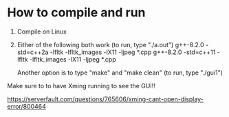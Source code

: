 # How to compile and run

1. Compile on Linux

2. Either of the following both work (to run, type "./a.out")
	g++-8.2.0 -std=c++2a -lfltk -lfltk_images -lX11 -ljpeg *.cpp
	g++-8.2.0 -std=c++11 -lfltk -lfltk_images -lX11 -ljpeg *.cpp

   Another option is to type "make" and "make clean" (to run, type "./gui1")

Make sure to to have Xming running to see the GUI!!

https://serverfault.com/questions/765606/xming-cant-open-display-error/800464
